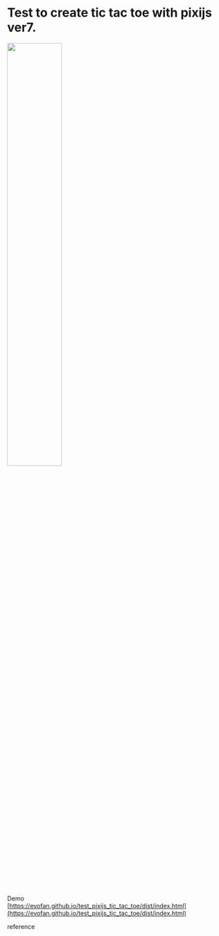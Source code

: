 # Test to create tic tac toe with pixijs ver7.

<img src="https://evofan.github.io/test_pixijs_tic_tac_toe/screenshot/pic_1226.jpg" width="50%">  

Demo  
[https://evofan.github.io/test_pixijs_tic_tac_toe/dist/index.html](https://evofan.github.io/test_pixijs_tic_tac_toe/dist/index.html)  

reference  
